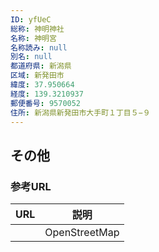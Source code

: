```yaml
---
ID: yfUeC
総称: 神明神社
名称: 神明宮
名称読み: null
別名: null
都道府県: 新潟県
区域: 新発田市
緯度: 37.950664
経度: 139.3210937
郵便番号: 9570052
住所: 新潟県新発田市大手町１丁目５−９
---
```


## その他

### 参考URL

| URL | 説明          |
| --- | ------------- |
|     | OpenStreetMap |
